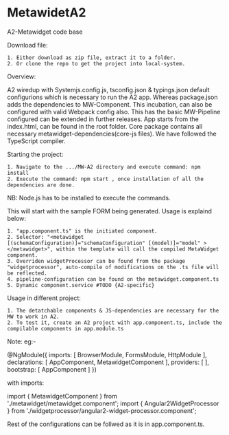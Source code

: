 # MetawidetA2
A2-Metawidget code base

Download file:

	1. Either download as zip file, extract it to a folder.
	2. Or clone the repo to get the project into local-system.

Overview:

A2 wiredup with Systemjs.config.js, tsconfig.json & typings.json default configurions which is necessary to run the A2 app. Whereas package.json adds the dependencies to MW-Component.
This incubation, can also be configured with valid Webpack config also. This has the basic MW-Pipeline configured can be extended in further releases.
App starts from the index.html, can be found in the root folder. Core package contains all necessary metawidget-dependencies(core-js files).
We have followed the TypeScript compiler.


Starting the project:

	1. Navigate to the .../MW-A2 directory and execute command: npm install
	2. Execute the command: npm start , once installation of all the dependencies are done.
NB: Node.js has to be installed to execute the commands.
	
This will start with the sample FORM being generated. Usage is explaind below:

	1. "app.component.ts" is the initiated component.
	2. Selector: "<metawidget [(schemaConfiguration)]="schemaConfiguration" [(model)]="model" ></metawidget>", within the template will call the compiled MetaWidget component.
	3. Overriden widgetProcessor can be found from the package "widgetprocessor", auto-compile of modifications on the .ts file will be reflected.
	4. pipeline-configuration can be found on the metawidget.component.ts
	5. Dynamic component.service #TODO {A2-specific}
	
Usage in different project:

	1. The detatchable components & JS-dependencies are necessary for the MW to work in A2.
	2. To test it, create an A2 project with app.component.ts, include the compilable components in app.module.ts
	
Note: eg:-

@NgModule({
  imports: [ BrowserModule, FormsModule, HttpModule ],
  declarations: [ 
      AppComponent,
      MetawidgetComponent
    ],
  providers: [  ],
  bootstrap: [ AppComponent ]
})

with imports: 

import { MetawidgetComponent } from './metawidget/metawidget.component';
import { Angular2WidgetProcessor } from './widgetprocessor/angular2-widget-processor.component';

Rest of the configurations can be follwed as it is in app.component.ts.